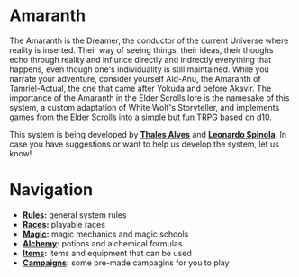 # Amaranth
The Amaranth is the Dreamer, the conductor of the current Universe where reality is inserted. Their way of seeing things, their ideas, their thoughs echo through reality and influnce directly and indrectly everything that happens, even though one's individuality is still maintained. While you narrate your adventure, consider yourself Ald-Anu, the Amaranth of Tamriel-Actual, the one that came after Yokuda and before Akavir. The importance of the Amaranth in the Elder Scrolls lore is the namesake of this system, a custom adaptation of White Wolf's Storyteller, and implements games from the Elder Scrolls into a simple but fun TRPG based on d10.

This system is being developed by **[Thales Alves](https://github.com/thaalesalves)** and **[Leonardo Spinola](https://www.linkedin.com/in/leonardo-spinola-alcantara/)**. In case you have suggestions or want to help us develop the system, let us know!

# Navigation
* **[Rules](/rules):** general system rules
* **[Races](/races):** playable races
* **[Magic](/rules/magic):** magic mechanics and magic schools
* **[Alchemy](/rules/alchemy):** potions and alchemical formulas
* **[Items](/items):** items and equipment that can be used
* **[Campaigns](/campaigns):** some pre-made campagins for you to play